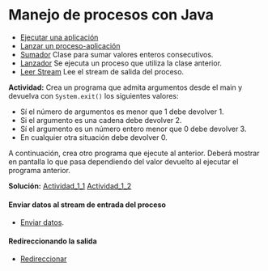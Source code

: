 # Manejo de procesos con Java

- [Ejecutar una aplicación](EJ_1_ejecutarApp.java)
- [Lanzar un proceso-aplicación](EJ_2_lanzadorProceso.java)
- [Sumador](EJ_3_1_Sumador.java) Clase para sumar valores enteros consecutivos.
- [Lanzador](EJ_3_2_Lanzador.java) Se ejecuta un proceso que utiliza la clase anterior.
- [Leer Stream](EJ_3_3_LanzadorStreamSalida.java) Lee el stream de salida del proceso.

**Actividad:** Crea un programa que admita argumentos desde el main y devuelva con  ```System.exit()``` los siguientes valores:
- Sí el número de argumentos es menor que 1 debe devolver 1.
- Si el argumento es una cadena debe devolver 2.
- Sí el argumento es un número entero menor que 0 debe devolver 3.
- En cualquier otra situación debe devolver 0.
	
A continuación, crea otro programa que ejecute al anterior. Deberá mostrar en pantalla lo que pasa dependiendo del valor devuelto al ejecutar el programa anterior.

**Solución:** [Actividad_1_1](Actividad_1_1.java) [Actividad_1_2](Actividad_1_2.java)

#### Enviar datos al stream de entrada del proceso

- [Enviar datos](EJ_4_EnviarDatos.java).

#### Redireccionando la salida

- [Redireccionar](EJ_5_RedireccionarSalida.java)